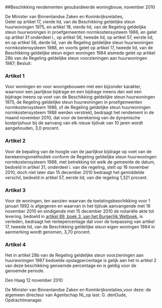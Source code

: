 <meta http-equiv='Content-Type' content='text/html; charset=utf-8' />

##Beschikking rendementen gesubsidieerde woningbouw, november 2010

De Minister van Binnenlandse Zaken en Koninkrijksrelaties,  
Gelet op artikel 17, vierde lid, van de Beschikking geldelijke steun huurwoningen 1975, en artikel 18, vierde lid, van de Regeling geldelijke steun huurwoningen in proefgemeenten normkostensysteem 1986, en gelet op artikel 31 onderdeel i., op artikel 56, tweede lid, op artikel 57, eerste lid, en op artikel 58, derde lid, van de Regeling geldelijke steun huurwoningen normkostensysteem 1988, en voorts gelet op artikel 17, tweede lid, van de Beschikking geldelijke steun eigen woningen 1984 alsmede gelet op artikel 28b van de Regeling geldelijke steun voorzieningen aan huurwoningen 1987;
Besluit:    

### Artikel  1  

Voor woningen en voor woongebouwen met een bijzonder karakter, waarvoor een jaarlijkse bijdrage en een bijdrage ineens dan wel een bijdrage ineens op voet van de Beschikking geldelijke steun huurwoningen 1975, de Regeling geldelijke steun huurwoningen in proefgemeenten normkostensysteem 1986, of de Regeling geldelijke steun huurwoningen normkostensysteem 1988 werden verstrekt, bedraagt het rendement in de maand november 2010, dat voor de berekening van de dynamische kostprijshuur bij de aanvang van elk nieuw tijdvak van 10 jaren wordt aangehouden, 3,0 procent.  

### Artikel  2  

Voor de bepaling van de hoogte van de jaarlijkse bijdrage op voet van de berekeningsmethodiek conform de Regeling geldelijke steun huurwoningen normkostensysteem 1988, met betrekking tot welk de gemeente de datum, bedoeld in artikel 31, onderdeel i. van die regeling, stelt op 16 november 2010, doch niet later dan 15 december 2010 bedraagt het gemiddelde verschil, bedoeld in artikel 57, eerste lid, van die regeling 1,321 procent.  

### Artikel  3  

Voor de woningen, ten aanzien waarvan de toelatingsbeschikking voor 1 januari 1992 is afgegeven en waarvan in het tijdvak aanvangende met 16 november 2010 en eindigende met 15 december 2010 de notariële akte tot levering, bedoeld in [artikel 89, boek 3, van het Burgerlijk Wetboek](../../../../../../../../wet/burgerlijk/wetboek/boek/3/BWBR0005291/README.md), is verleden, bedraagt het rentepercentage dat voor de toepassing van artikel 17, tweede lid, van de Beschikking geldelijke steun eigen woningen 1984 in aanmerking wordt genomen, 3,70 procent.  

### Artikel  4  

Het in artikel 28b van de Regeling geldelijke steun voorzieningen aan huurwoningen 1987 bedoelde opslagpercentage is gelijk aan het in artikel 2 van deze beschikking genoemde percentage en is geldig voor de genoemde periode.  

Den Haag 
12 november 2010   

De 
Minister van Binnenlandse Zaken en Koninkrijksrelaties,voor deze:
de algemeen directeur van Agentschap NL,op last:
G. denOude,
Opdrachtmanager.   
